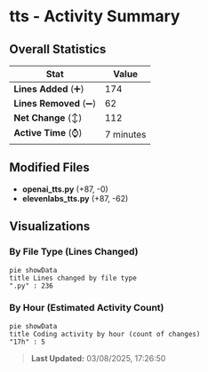 # tts - Activity Summary 

## Overall Statistics

| Stat                   | Value                                                             |
| ---------------------- | ----------------------------------------------------------------- |
| **Lines Added** (➕)   | 174                                          |
| **Lines Removed** (➖) | 62                                        |
| **Net Change** (↕)    | 112                |
| **Active Time** (⌚)   | 7 minutes |


## Modified Files
- **openai_tts.py** (+87, -0)
- **elevenlabs_tts.py** (+87, -62)

## Visualizations

### By File Type (Lines Changed)

```mermaid
pie showData
title Lines changed by file type
".py" : 236
```

### By Hour (Estimated Activity Count)

```mermaid
pie showData
title Coding activity by hour (count of changes)
"17h" : 5
```


> **Last Updated:** 03/08/2025, 17:26:50